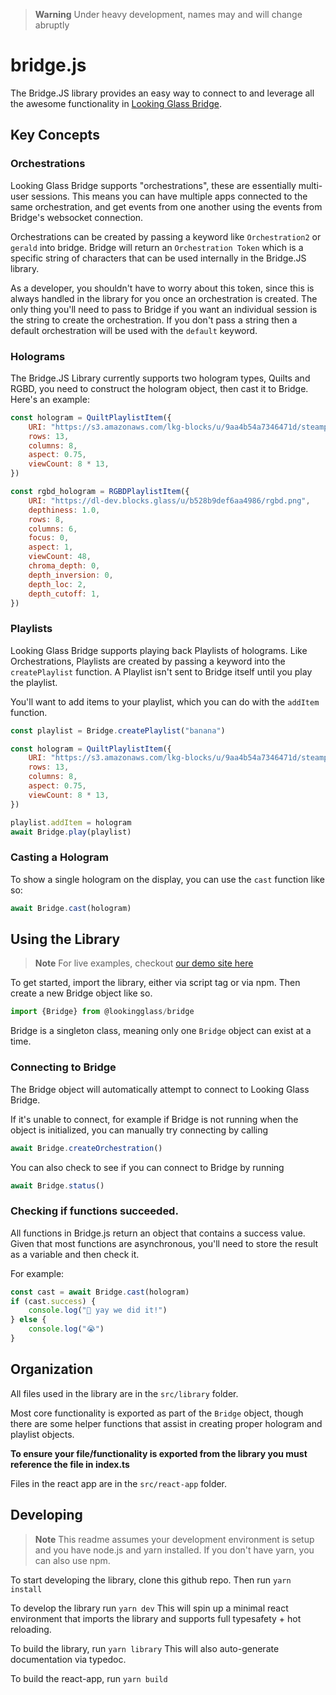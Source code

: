 > **Warning**
> Under heavy development, names may and will change abruptly

# bridge.js

The Bridge.JS library provides an easy way to connect to and leverage all the awesome functionality in [Looking Glass Bridge](https://docs.lookingglassfactory.com/getting-started/looking-glass-bridge).

## Key Concepts

### Orchestrations

Looking Glass Bridge supports "orchestrations", these are essentially multi-user sessions. This means you can have multiple apps connected to the same orchestration, and get events from one another using the events from Bridge's websocket connection.

Orchestrations can be created by passing a keyword like `Orchestration2` or `gerald` into bridge. Bridge will return an `Orchestration Token` which is a specific string of characters that can be used internally in the Bridge.JS library.

As a developer, you shouldn't have to worry about this token, since this is always handled in the library for you once an orchestration is created. The only thing you'll need to pass to Bridge if you want an individual session is the string to create the orchestration. If you don't pass a string then a default orchestration will be used with the `default` keyword.

### Holograms

The Bridge.JS Library currently supports two hologram types, Quilts and RGBD, you need to construct the hologram object, then cast it to Bridge. Here's an example:

```js
const hologram = QuiltPlaylistItem({
	URI: "https://s3.amazonaws.com/lkg-blocks/u/9aa4b54a7346471d/steampunk_qs8x13.jpg",
	rows: 13,
	columns: 8,
	aspect: 0.75,
	viewCount: 8 * 13,
})

const rgbd_hologram = RGBDPlaylistItem({
	URI: "https://dl-dev.blocks.glass/u/b528b9def6aa4986/rgbd.png",
	depthiness: 1.0,
	rows: 8,
	columns: 6,
	focus: 0,
	aspect: 1,
	viewCount: 48,
	chroma_depth: 0,
	depth_inversion: 0,
	depth_loc: 2,
	depth_cutoff: 1,
})
```

### Playlists

Looking Glass Bridge supports playing back Playlists of holograms. Like Orchestrations, Playlists are created by passing a keyword into the `createPlaylist` function. A Playlist isn't sent to Bridge itself until you play the playlist.

You'll want to add items to your playlist, which you can do with the `addItem` function.

```js
const playlist = Bridge.createPlaylist("banana")

const hologram = QuiltPlaylistItem({
	URI: "https://s3.amazonaws.com/lkg-blocks/u/9aa4b54a7346471d/steampunk_qs8x13.jpg",
	rows: 13,
	columns: 8,
	aspect: 0.75,
	viewCount: 8 * 13,
})

playlist.addItem = hologram
await Bridge.play(playlist)
```

### Casting a Hologram

To show a single hologram on the display, you can use the `cast` function like so:

```js
await Bridge.cast(hologram)
```

## Using the Library

> **Note**
> For live examples, checkout [our demo site here](https://bridge-js.vercel.app/)

To get started, import the library, either via script tag or via npm. Then create a new Bridge object like so.

```js
import {Bridge} from @lookingglass/bridge
```

Bridge is a singleton class, meaning only one `Bridge` object can exist at a time.

### Connecting to Bridge

The Bridge object will automatically attempt to connect to Looking Glass Bridge.

If it's unable to connect, for example if Bridge is not running when the object is initialized, you can manually try connecting by calling

```js
await Bridge.createOrchestration()
```

You can also check to see if you can connect to Bridge by running

```js
await Bridge.status()
```

### Checking if functions succeeded.

All functions in Bridge.js return an object that contains a success value.
Given that most functions are asynchronous, you'll need to store the result as a variable and then check it.

For example:

```javascript
const cast = await Bridge.cast(hologram)
if (cast.success) {
	console.log("🥳 yay we did it!")
} else {
	console.log("😭")
}
```

## Organization

All files used in the library are in the `src/library` folder.

Most core functionality is exported as part of the `Bridge` object, though there are some helper functions that assist in creating proper hologram and playlist objects.

**To ensure your file/functionality is exported from the library you must reference the file in index.ts**

Files in the react app are in the `src/react-app` folder.

## Developing

> **Note**
> This readme assumes your development environment is setup and you have node.js and yarn installed. If you don't have yarn, you can also use npm.

To start developing the library, clone this github repo. Then run `yarn install`

To develop the library run `yarn dev` This will spin up a minimal react environment that imports the library and supports full typesafety + hot reloading.

To build the library, run `yarn library` This will also auto-generate documentation via typedoc.

To build the react-app, run `yarn build`
